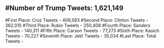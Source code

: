 #Number of Trump Tweets: 1,621,149
---
#First Place: Cruz Tweets - 406,593
#Second Place: Clinton Tweets - 362,015
#Third Place: Rubio Tweets - 250,408
#Fourth Place: Sanders Tweets - 140,311
#Fifth Place: Carson Tweets - 77,273
#Sixth Place: Kasich Tweets - 70,227
#Seventh Place: Jeb! Tweets - 35,034
#Last Place: Total Tweets -  
